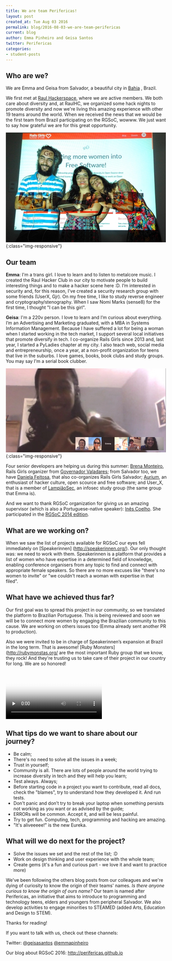 ```yaml
---
title: We are team Perifericas!
layout: post
created_at: Tue Aug 03 2016
permalink: blog/2016-08-03-we-are-team-perifericas
current: blog
author: Emma Pinheiro and Geisa Santos
twitter: Perifericas
categories:
- student-posts
---
```

<h2>Who are we?</h2>

We are Emma and Geisa from Salvador, a beautiful city in [Bahia](https://en.wikipedia.org/wiki/Salvador,_Bahia) , Brazil.

We first met at [Raul Hackerspace](http://raulhc.cc/), where we are active members. We both care about diversity and, at RaulHC, we organized some hack nights to promote diversity and now we're living this amazing experience with other 19 teams around the world. When we received the news that we would be the first team from Brazil participating on the RGSoC, wowww. We just want to say how grateful we are for this great opportunity.

![Coach Aurium, Me and Emma](/img/blog/2016/perifericas-coach-aurium.jpg){:class="img-responsive"}

<h2>Our team</h2>

**Emma**: I'm a trans girl. I love to learn and to listen to metalcore music. I created the Raul Hacker Club in our city to motivate people to build interesting things and to make a hacker scene here :D. I’m interested in security and, for this reason, I've created a security research group with some friends (UserX, Gjr). On my free time, I like to study reverse engineer and cryptography/stenography. When I saw Nomi Marks (sense8) for the first time, I thought "I can be this girl".

**Geisa**: I'm a 220v person. I love to learn and I’m curious about everything. I’m an Advertising and Marketing graduated, with a MBA in Systems Information Management. Because I have suffered a lot for being a woman when I started working in the tech market, I support several local initiatives that promote diversify in tech. I co-organize Rails Girls since 2013 and, last year, I started a PyLadies chapter at my city. I also teach web, social media and entrepreneurship, once a year, at a non-profit organization for teens that live in the suburbs.
I love games, books, book clubs and study groups. You may say I'm a serial book clubber.

![Online meeting with menthor Maren Heltsche, coaches Daniela Feitosa and Brena Monteiro and supervisor Ines Coelho](/img/blog/2016/perifericas-online-meeting.jpg){:class="img-responsive"}

Four senior developers are helping us during this summer: [Brena Monteiro](https://github.com/monteirobrena), Rails Girls organizer from [Governador Valadares](https://en.wikipedia.org/wiki/Governador_Valadares,_Minas_Gerais); from Salvador too, we have [Daniela Feitosa](https://gitlab.com/u/danielafeitosa), that also co-organizes Rails Girls Salvador; [Aurium](https://gitlab.com/u/aurium), an enthusiast of hacker culture, open scource and free software; and User_X, that is a member of [LampiãoSec](https://lampiaosec.github.io/), an infosec study group (the same group that Emma is).

And we want to thank RGSoC organization for giving us an amazing supervisor (which is also a Portuguese-native speaker): [Inês Coelho](https://about.me/inescoelho). She participated in the [RGSoC 2014 edition](http://railsgirlssummerofcode.org/blog/2015-07-26-meet-team-deigirls).


<h2>What are we working on?</h2>

When we saw the list of projects available for RGSoC our eyes fell immediately on [Speakerinnen] (http://speakerinnen.org/). Our only thought was: we need to work with them. Speakerinnen is a platform that provides a list of women who have expertise in a determined field of knowledge, enabling conference organisers from any topic to find and connect with appropriate female speakers. So there are no more excuses like "there's no women to invite" or "we couldn't reach a woman with expertise in that filed".

<h2>What have we achieved thus far?</h2>

Our first goal was to spread this project in our community, so we translated the platform to Brazilian Portuguese. This is being reviewed and soon we will be to connect more women by engaging the Brazilian community to this cause. We are working on others issues too (Emma already sent another PR to production).

Also we were invited to be in charge of Speakerinnen’s expansion at Brazil in the long term. That is awesome! [Ruby Monsters] (http://rubymonstas.org/ are the most important Ruby group that we know, they rock! And they're trusting us to take care of their project in our country for long. We are so honored!

<video type="video/mp4" src="https://instagram.fgig1-4.fna.fbcdn.net/t50.2886-16/13610405_534126116787287_2146749473_n.mp4" preload="none" poster="https://instagram.fgig1-4.fna.fbcdn.net/t51.2885-15/s640x640/e15/13562046_153680505052025_899451327_n.jpg?ig_cache_key=MTI4OTUwMTAyNzk3NjMwMjk5MQ%3D%3D.2" is="null"></video>

<h2>What tips do we want to share about our journey?</h2>

* Be calm;
* There's no need to solve all the issues in a week;
* Trust in yourself;
* Community is all. There are lots of people around the world trying to increase diversity in tech and they will help you learn;
* Test always. Always;
* Before starting code in a project you want to contribute, read all docs, check the "blames", try to understand how they developed it. And run tests.
* Don't panic and don’t try to break your laptop when something persists not working as you want or as advised by the guide;
* ERRORs will be common. Accept it, and will be less painful.
* Try to get fun. Computing, tech, programming and hacking are amazing.
* "It's aliveeeee!" is the new Eureka.

<h2>What will we do next for the project?</h2>

* Solve the issues we set and the rest of the list; :D
* Work on design thinking and user experience with the whole team;
* Create gems (it's a fun and curious part - we love it and want to practice more)

We've been following the others blog posts from our colleagues and we're dying of curiosity to know the origin of their teams' names.
_Is there anyone curious to know the origin of ours name?_
Our team is named after Perifericas, an initiative that aims to introduce to programming and technology teens, elders and youngers from peripheral Salvador. We also develop activities to engage minorities to STEAMED (added Arts, Education and Design to STEM).

Thanks for reading!

If you want to talk with us, check out these channels:

Twitter:
[@geisasantos](https://twitter.com/geisasantos)
[@emmapinheiro](https://twitter.com/n3k00n3)

Our blog about RGSoC 2016:
http://perifericas.github.io
